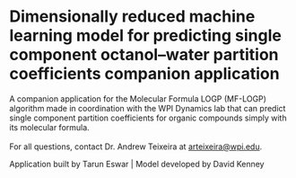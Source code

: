 # Dimensionally reduced machine learning model for predicting single component octanol–water partition coefficients companion application

A companion application for the Molecular Formula LOGP (MF-LOGP) algorithm made in coordination with the WPI Dynamics lab that can predict single component partition coefficients for organic compounds simply with its molecular formula. <br>
<br>
For all questions, contact Dr. Andrew Teixeira at arteixeira@wpi.edu.

Application built by Tarun Eswar | Model developed by David Kenney

